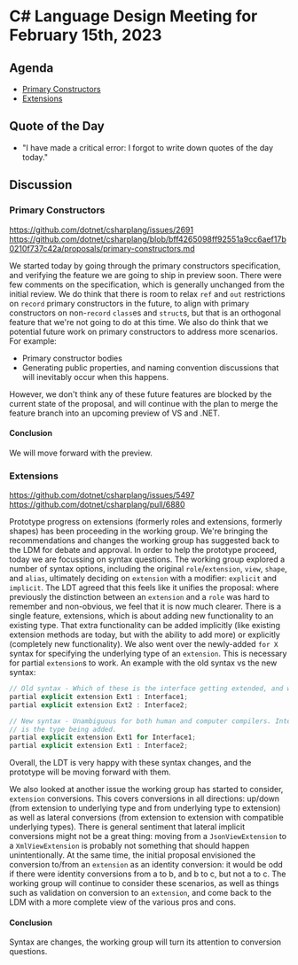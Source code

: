 # C# Language Design Meeting for February 15th, 2023

## Agenda

- [Primary Constructors](#primary-constructors)
- [Extensions](#extensions)

## Quote of the Day

- "I have made a critical error: I forgot to write down quotes of the day today."

## Discussion

### Primary Constructors

https://github.com/dotnet/csharplang/issues/2691  
https://github.com/dotnet/csharplang/blob/bff4265098ff92551a9cc6aef17b0210f737c42a/proposals/primary-constructors.md

We started today by going through the primary constructors specification, and verifying the feature we are going to ship in preview soon. There were few comments
on the specification, which is generally unchanged from the initial review. We do think that there is room to relax `ref` and `out` restrictions on `record` primary
constructors in the future, to align with primary constructors on non-`record` `class`es and `struct`s, but that is an orthogonal feature that we're not going to
do at this time. We also do think that we potential future work on primary constructors to address more scenarios. For example:

* Primary constructor bodies
* Generating public properties, and naming convention discussions that will inevitably occur when this happens.

However, we don't think any of these future features are blocked by the current state of the proposal, and will continue with the plan to merge the feature branch
into an upcoming preview of VS and .NET.

#### Conclusion

We will move forward with the preview.

### Extensions

https://github.com/dotnet/csharplang/issues/5497  
https://github.com/dotnet/csharplang/pull/6880

Prototype progress on extensions (formerly roles and extensions, formerly shapes) has been proceeding in the working group. We're bringing the recommendations and changes
the working group has suggested back to the LDM for debate and approval. In order to help the prototype proceed, today we are focussing on syntax questions. The working
group explored a number of syntax options, including the original `role`/`extension`, `view`, `shape`, and `alias`, ultimately deciding on `extension` with a modifier:
`explicit` and `implicit`. The LDT agreed that this feels like it unifies the proposal: where previously the distinction between an `extension` and a `role` was hard to
remember and non-obvious, we feel that it is now much clearer. There is a single feature, extensions, which is about adding new functionality to an existing type. That
extra functionality can be added implicitly (like existing extension methods are today, but with the ability to add more) or explicitly (completely new functionality).
We also went over the newly-added `for X` syntax for specifying the underlying type of an `extension`. This is necessary for partial `extension`s to work. An example
with the old syntax vs the new syntax:

```cs
// Old syntax - Which of these is the interface getting extended, and which is the interface getting added?
partial explicit extension Ext1 : Interface1;
partial explicit extension Ext2 : Interface2;

// New syntax - Unambiguous for both human and computer compilers. Interface1 is the extended type, and Interface2
// is the type being added.
partial explicit extension Ext1 for Interface1;
partial explicit extension Ext1 : Interface2;
```

Overall, the LDT is very happy with these syntax changes, and the prototype will be moving forward with them.

We also looked at another issue the working group has started to consider, `extension` conversions. This covers conversions in all directions: up/down (from extension to
underlying type and from underlying type to extension) as well as lateral conversions (from extension to extension with compatible underlying types). There is general
sentiment that lateral implicit conversions might not be a great thing: moving from a `JsonViewExtension` to a `XmlViewExtension` is probably not something that should
happen unintentionally. At the same time, the initial proposal envisioned the conversion to/from an `extension` as an identity conversion: it would be odd if there were
identity conversions from a to b, and b to c, but not a to c. The working group will continue to consider these scenarios, as well as things such as validation on conversion
to an `extension`, and come back to the LDM with a more complete view of the various pros and cons.

#### Conclusion

Syntax are changes, the working group will turn its attention to conversion questions.

